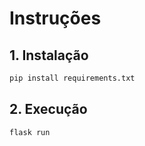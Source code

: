 # Instruções

## 1. Instalação
```bash
pip install requirements.txt
```

## 2. Execução
```bash
flask run
```
